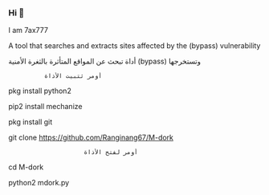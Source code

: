 ### Hi 👋
I am 7ax777

A tool that searches and extracts 
sites affected by the (bypass) vulnerability

أداة تبحث عن المواقع المتأثرة بالثغرة الأمنية (bypass) وتستخرجها

              أومر ثتبيت الأذاة

pkg install python2

pip2 install mechanize

pkg install git

git clone https://github.com/Ranginang67/M-dork

                         أومر لفتح الأذاة
cd M-dork

python2 mdork.py

